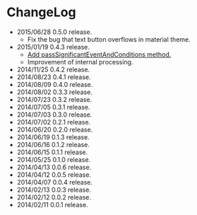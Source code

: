 # ChangeLog

- 2015/06/28 0.5.0 release.
    - Fix the bug that text button overflows in material theme.
- 2015/01/19 0.4.3 release.
    - [Add passSignificantEventAndConditions method.](https://github.com/hotchemi/Android-Rate/commit/9ca6375cbf25117a5f43afcc9651897d6bdf5888)
    - Improvement of internal processing.
- 2014/11/25 0.4.2 release.
- 2014/08/23 0.4.1 release.
- 2014/08/09 0.4.0 release.
- 2014/08/02 0.3.3 release.
- 2014/07/23 0.3.2 release.
- 2014/07/05 0.3.1 release.
- 2014/07/03 0.3.0 release.
- 2014/07/02 0.2.1 release.
- 2014/06/20 0.2.0 release.
- 2014/06/19 0.1.3 release.
- 2014/06/16 0.1.2 release.
- 2014/06/15 0.1.1 release.
- 2014/05/25 0.1.0 release.
- 2014/04/13 0.0.6 release.
- 2014/04/12 0.0.5 release.
- 2014/04/07 0.0.4 release.
- 2014/02/13 0.0.3 release.
- 2014/02/12 0.0.2 release.
- 2014/02/11 0.0.1 release.